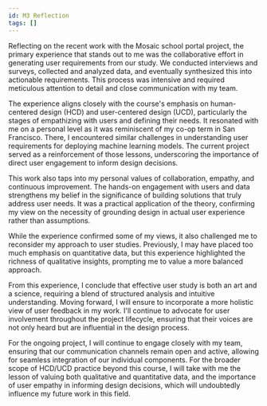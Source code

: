 ```yaml
---
id: M3 Reflection
tags: []
---
```


Reflecting on the recent work with the Mosaic school portal project, the primary experience that stands out to me was the collaborative effort in generating user requirements from our study. We conducted interviews and surveys, collected and analyzed data, and eventually synthesized this into actionable requirements. This process was intensive and required meticulous attention to detail and close communication with my team.

The experience aligns closely with the course's emphasis on human-centered design (HCD) and user-centered design (UCD), particularly the stages of empathizing with users and defining their needs. It resonated with me on a personal level as it was reminiscent of my co-op term in San Francisco. There, I encountered similar challenges in understanding user requirements for deploying machine learning models. The current project served as a reinforcement of those lessons, underscoring the importance of direct user engagement to inform design decisions.

This work also taps into my personal values of collaboration, empathy, and continuous improvement. The hands-on engagement with users and data strengthens my belief in the significance of building solutions that truly address user needs. It was a practical application of the theory, confirming my view on the necessity of grounding design in actual user experience rather than assumptions.

While the experience confirmed some of my views, it also challenged me to reconsider my approach to user studies. Previously, I may have placed too much emphasis on quantitative data, but this experience highlighted the richness of qualitative insights, prompting me to value a more balanced approach.

From this experience, I conclude that effective user study is both an art and a science, requiring a blend of structured analysis and intuitive understanding. Moving forward, I will ensure to incorporate a more holistic view of user feedback in my work. I'll continue to advocate for user involvement throughout the project lifecycle, ensuring that their voices are not only heard but are influential in the design process.

For the ongoing project, I will continue to engage closely with my team, ensuring that our communication channels remain open and active, allowing for seamless integration of our individual components. For the broader scope of HCD/UCD practice beyond this course, I will take with me the lesson of valuing both qualitative and quantitative data, and the importance of user empathy in informing design decisions, which will undoubtedly influence my future work in this field.

